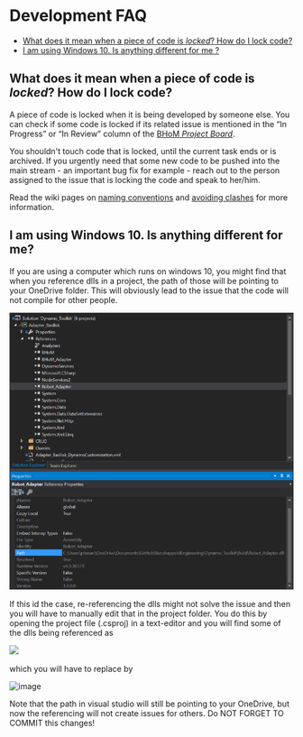 # Development FAQ

- [What does it mean when a piece of code is _locked_? How do I lock code?](Development-FAQ.md#what-does-it-mean-when-a-piece-of-code-is-locked-how-do-i-lock-code)
- [I am using Windows 10. Is anything different for me ?](Development-FAQ.md#i-am-using-windows-10-is-anything-different-for-me)

## What does it mean when a piece of code is _locked_? How do I lock code?

A piece of code is locked when it is being developed by someone else.
You can check if some code is locked if its related issue is mentioned in the “In Progress” or “In Review” column of the [BHoM _Project Board_](https://github.com/orgs/BHoM/projects/3).

You shouldn't touch code that is locked, until the current task ends or is archived.
If you urgently need that some new code to be pushed into the main stream - an important bug fix for example - reach out to the person assigned to the issue that is locking the code and speak to her/him.

Read the wiki pages on [naming conventions](../Resolving-an-Issue.md#branch-naming-conventions) and [avoiding clashes](Coding-together-avoiding-conflicts.md) for more information.

## I am using Windows 10. Is anything different for me?

If you are using a computer which runs on windows 10, you might find that when you reference dlls in a project, the path of those will be pointing to your OneDrive folder. This will obviously lead to the issue that the code will not compile for other people. 

![img](https://raw.githubusercontent.com/BHoM/documentation/main/Images/Wikidllpath.PNG)

If this id the case, re-referencing the dlls might not solve the issue and then you will have to manually edit that in the project folder. You do this by opening the project file (.csproj) in a text-editor and you will find some of the dlls being referenced as 

![](https://user-images.githubusercontent.com/16853390/50329263-60f95480-0531-11e9-9c3b-5f92aa3394e1.png)

which you will have to replace by

![image](https://user-images.githubusercontent.com/16853390/50329270-73738e00-0531-11e9-9ea7-e6e9ce55f15f.png)

Note that the path in visual studio will still be pointing to your OneDrive, but now the referencing will not create issues for others.
Do NOT FORGET TO COMMIT this changes!